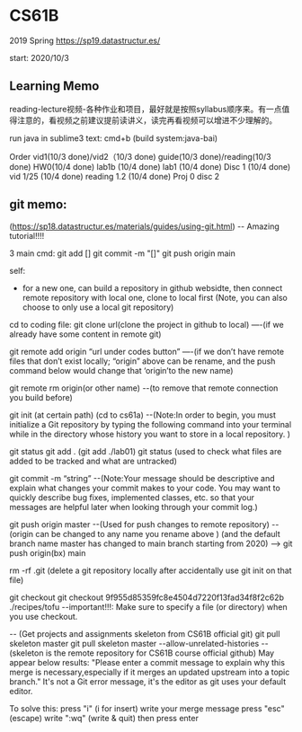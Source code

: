 # CS61B
2019 Spring
https://sp19.datastructur.es/

start: 2020/10/3


## Learning Memo
reading-lecture视频-各种作业和项目，最好就是按照syllabus顺序来。有一点值得注意的，看视频之前建议提前读讲义，读完再看视频可以增进不少理解的。

run java in sublime3 text: cmd+b (build system:java-bai)


Order
	vid1(10/3 done)/vid2（10/3 done)
	guide(10/3 done)/reading(10/3 done)
	HW0(10/4 done) 
	lab1b (10/4 done)
	lab1 (10/4 done)
	Disc 1 (10/4 done)
	vid 1/25 (10/4 done)
	reading 1.2 (10/4 done)
	Proj 0
	disc 2




























## git memo:
(https://sp18.datastructur.es/materials/guides/using-git.html) -- Amazing tutorial!!!!

3 main cmd:
	git add []
	git commit -m "[]"
	git push origin main


self:
* for a new one, can build a repository in github websidte, then connect remote repository with local one, clone to local first (Note, you can also choose to only use a local git repository)

cd to coding file:
git clone url(clone the project in github to local) 
—-(if we already have some content in remote git)

git remote add origin “url under codes button”
—-(if we don’t have remote files that don’t exist locally;
“origin” above can be rename, and the push command below would change that ‘origin’to the new name)

git remote rm origin(or other name)
--(to remove that remote connection you build before)

git init (at certain path) (cd to cs61a)
--(Note:In order to begin, you must initialize a Git repository by typing the following command into your terminal while in the directory whose history you want to store in a local repository. )

git status
git add . (git add ./lab01)
git status (used to check what files are added to be tracked and what are untracked)

git commit -m “string”
--(Note:Your message should be descriptive and explain what changes your commit makes to your code. You may want to quickly describe bug fixes, implemented classes, etc. so that your messages are helpful later when looking through your commit log.)

git push origin master 
--(Used for push changes to remote repository)
--(origin can be changed to any name you rename above ) (and the default branch name master has changed to main branch starting from 2020) —> git push origin(bx) main

rm -rf .git (delete a git repository locally after accidentally use git init on that file)

git checkout
git checkout 9f955d85359fc8e4504d7220f13fad34f8f2c62b ./recipes/tofu
--important!!!: Make sure to specify a file (or directory) when you use checkout. 



-- (Get projects and assignments skeleton from CS61B official git)
git pull skeleton master
git pull skeleton master --allow-unrelated-histories
--(skeleton is the remote repository for CS61B course official github)
May appear below results:
"Please enter a commit message to explain why this merge is necessary,especially if it merges an updated upstream into a topic branch."
It's not a Git error message, it's the editor as git uses your default editor.

To solve this:
	press "i" (i for insert)
	write your merge message
	press "esc" (escape)
	write ":wq" (write & quit)
	then press enter





